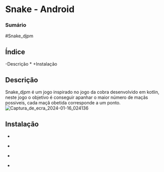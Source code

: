 # Snake - Android
### Sumário
#Snake_djpm

## Índice
-Descrição
*
+Instalação
## Descrição
Snake_djpm é um jogo inspirado no jogo da cobra desenvolvido em kotlin, neste jogo o objetivo é conseguir apanhar o maior número de maçãs possiveis, cada maçã obetida corresponde a um ponto.
![Captura_de_ecra_2024-01-16_024136](https://github.com/GR3ENP1G08/Snake_djpm/assets/118979969/a7e82198-0d0d-4572-8aa6-b5dcd786f4ab)
## Instalação
-
*
+
-

